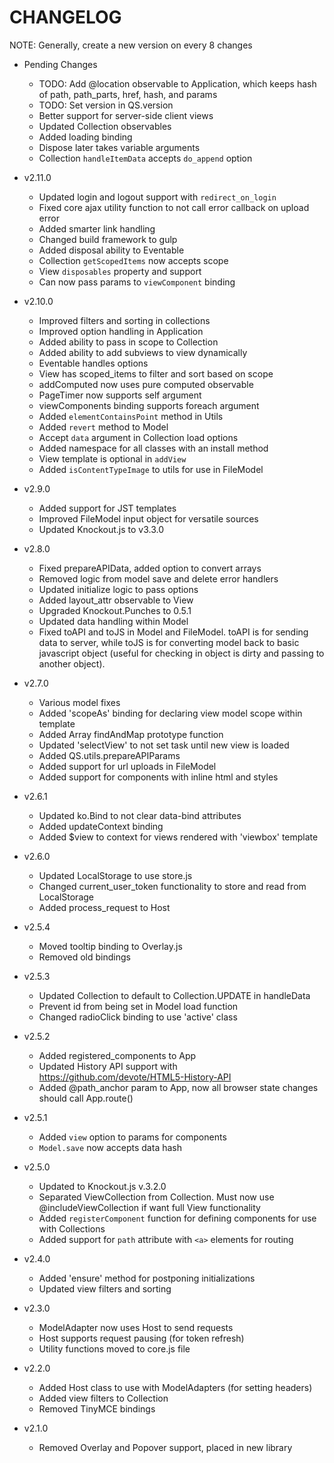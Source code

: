 # CHANGELOG

NOTE: Generally, create a new version on every 8 changes

- Pending Changes
	- TODO: Add @location observable to Application, which keeps hash of path, path_parts, href, hash, and params
	- TODO: Set version in QS.version
	- Better support for server-side client views
	- Updated Collection observables
	- Added loading binding
	- Dispose later takes variable arguments
	- Collection `handleItemData` accepts `do_append` option

- v2.11.0
	-	Updated login and logout support with `redirect_on_login`
	- Fixed core ajax utility function to not call error callback on upload error
	- Added smarter link handling
	- Changed build framework to gulp
	- Added disposal ability to Eventable
	- Collection `getScopedItems` now accepts scope
	- View `disposables` property and support
	- Can now pass params to `viewComponent` binding

- v2.10.0
	- Improved filters and sorting in collections
	- Improved option handling in Application
	- Added ability to pass in scope to Collection
	- Added ability to add subviews to view dynamically
	- Eventable handles options
	- View has scoped_items to filter and sort based on scope
	- addComputed now uses pure computed observable
	- PageTimer now supports self argument
	- viewComponents binding supports foreach argument
	- Added `elementContainsPoint` method in Utils
	- Added `revert` method to Model
	- Accept `data` argument in Collection load options
	- Added namespace for all classes with an install method
	- View template is optional in `addView`
	- Added `isContentTypeImage` to utils for use in FileModel

- v2.9.0
	- Added support for JST templates
	- Improved FileModel input object for versatile sources
	- Updated Knockout.js to v3.3.0

- v2.8.0
	- Fixed prepareAPIData, added option to convert arrays
	- Removed logic from model save and delete error handlers
	- Updated initialize logic to pass options
	- Added layout_attr observable to View
	- Upgraded Knockout.Punches to 0.5.1
	- Updated data handling within Model
	- Fixed toAPI and toJS in Model and FileModel. toAPI is for sending data to server, while toJS is for converting model back to basic javascript object (useful for checking in object is dirty and passing to another object).

- v2.7.0
	- Various model fixes
	- Added 'scopeAs' binding for declaring view model scope within template
	- Added Array findAndMap prototype function
	- Updated 'selectView' to not set task until new view is loaded
	- Added QS.utils.prepareAPIParams
	- Added support for url uploads in FileModel
	- Added support for components with inline html and styles

- v2.6.1
	- Updated ko.Bind to not clear data-bind attributes
	- Added updateContext binding
	- Added $view to context for views rendered with 'viewbox' template

- v2.6.0
	- Updated LocalStorage to use store.js
	- Changed current_user_token functionality to store and read from LocalStorage
	- Added process_request to Host

- v2.5.4
	- Moved tooltip binding to Overlay.js
	- Removed old bindings

- v2.5.3
	- Updated Collection to default to Collection.UPDATE in handleData
	- Prevent id from being set in Model load function
	- Changed radioClick binding to use 'active' class

- v2.5.2
	- Added registered_components to App
	- Updated History API support with https://github.com/devote/HTML5-History-API
	- Added @path_anchor param to App, now all browser state changes should call App.route()

- v2.5.1
	- Added `view` option to params for components
	- `Model.save` now accepts data hash

- v2.5.0
	- Updated to Knockout.js v.3.2.0
	- Separated ViewCollection from Collection. Must now use @includeViewCollection if want full View functionality
	- Added `registerComponent` function for defining components for use with Collections
	- Added support for `path` attribute with `<a>` elements for routing
	
- v2.4.0
	- Added 'ensure' method for postponing initializations
	- Updated view filters and sorting

- v2.3.0
	- ModelAdapter now uses Host to send requests
	- Host supports request pausing (for token refresh)
	- Utility functions moved to core.js file

- v2.2.0
	- Added Host class to use with ModelAdapters (for setting headers)
	- Added view filters to Collection
	- Removed TinyMCE bindings

- v2.1.0
	- Removed Overlay and Popover support, placed in new library
